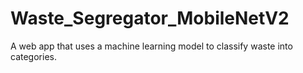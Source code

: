 # Waste_Segregator_MobileNetV2
 A web app that uses a machine learning model to classify waste into categories.
